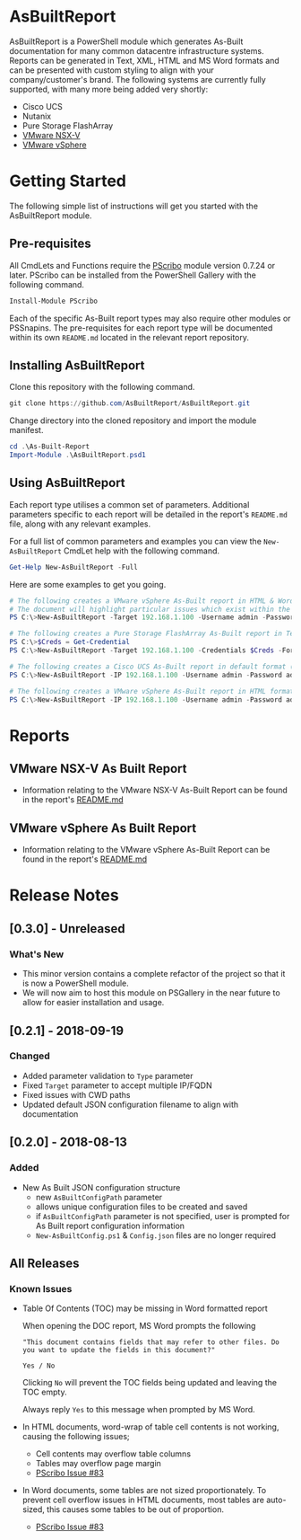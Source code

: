 # AsBuiltReport

AsBuiltReport is a PowerShell module which generates As-Built documentation for many common datacentre
infrastructure systems. Reports can be generated in Text, XML, HTML and MS Word formats and can be presented with
custom styling to align with your company/customer's brand. The following systems are currently fully supported,
with many more being added very shortly:

- Cisco UCS
- Nutanix
- Pure Storage FlashArray
- [VMware NSX-V](/Src/Public/Reports/NSX/README.md)
- [VMware vSphere](/Src/Public/Reports/vSphere/README.md)

# Getting Started

The following simple list of instructions will get you started with the AsBuiltReport module.

## Pre-requisites

All CmdLets and Functions require the [PScribo](https://github.com/iainbrighton/PScribo) module version 0.7.24 or later.
PScribo can be installed from the PowerShell Gallery with the following command.

```powershell
Install-Module PScribo
```

Each of the specific As-Built report types may also require other modules or PSSnapins.
The pre-requisites for each report type will be documented within its own `README.md` located in the relevant report repository.

## Installing AsBuiltReport

Clone this repository with the following command.

```powershell
git clone https://github.com/AsBuiltReport/AsBuiltReport.git
```

Change directory into the cloned repository and import the module manifest.

```powershell
cd .\As-Built-Report
Import-Module .\AsBuiltReport.psd1
```

## Using AsBuiltReport

Each report type utilises a common set of parameters. Additional parameters specific to each
report will be detailed in the report's `README.md` file, along with any relevant examples.

For a full list of common parameters and examples you can view the `New-AsBuiltReport` CmdLet help with the following command.

```powershell
Get-Help New-AsBuiltReport -Full
```

Here are some examples to get you going.

```powershell
# The following creates a VMware vSphere As-Built report in HTML & Word formats.
# The document will highlight particular issues which exist within the environment by including the Healthchecks switch.
PS C:\>New-AsBuiltReport -Target 192.168.1.100 -Username admin -Password admin -Format HTML,Word -Type VMware.vSphere -Healthchecks

# The following creates a Pure Storage FlashArray As-Built report in Text format and appends a timestamp to the filename. It also uses stored credentials to connect to the system.
PS C:\>$Creds = Get-Credential
PS C:\>New-AsBuiltReport -Target 192.168.1.100 -Credentials $Creds -Format Text -Type PureStorage.FlashArray -Timestamp

# The following creates a Cisco UCS As-Built report in default format (Word) with a customised style.
PS C:\>New-AsBuiltReport -IP 192.168.1.100 -Username admin -Password admin -Type Cisco.UCSManager -StyleName c:\scripts\ACME.ps1

# The following creates a VMware vSphere As-Built report in HTML format, using the configuration in the asbuilt.json file located in the C:\scripts\ folder.
PS C:\>New-AsBuiltReport -IP 192.168.1.100 -Username admin -Password admin -Format HTML -Type VMware.vSphere -AsBuiltConfigPath C:\scripts\asbuilt.json
```

# Reports

## VMware NSX-V As Built Report
- Information relating to the VMware NSX-V As-Built Report can be found in the report's [README.md](/Src/Public/Reports/NSX/README.md)

## VMware vSphere As Built Report
- Information relating to the VMware vSphere As-Built Report can be found in the report's [README.md](/Src/Public/Reports/vSphere/README.md)

# Release Notes

## [0.3.0] - Unreleased
### What's New

- This minor version contains a complete refactor of the project so that it is now a PowerShell module.
- We will now aim to host this module on PSGallery in the near future to allow for easier  installation and usage.

## [0.2.1] - 2018-09-19
### Changed
- Added parameter validation to `Type` parameter
- Fixed `Target` parameter to accept multiple IP/FQDN
- Fixed issues with CWD paths
- Updated default JSON configuration filename to align with documentation

## [0.2.0] - 2018-08-13
### Added
- New As Built JSON configuration structure
  - new `AsBuiltConfigPath` parameter
  - allows unique configuration files to be created and saved
  - if `AsBuiltConfigPath` parameter is not specified, user is prompted for As Built report configuration information
  - `New-AsBuiltConfig.ps1` & `Config.json` files are no longer required 

## All Releases
### Known Issues
- Table Of Contents (TOC) may be missing in Word formatted report

    When opening the DOC report, MS Word prompts the following 
    
    `"This document contains fields that may refer to other files. Do you want to update the fields in this document?"`
    
    `Yes / No`

    Clicking `No` will prevent the TOC fields being updated and leaving the TOC empty.

    Always reply `Yes` to this message when prompted by MS Word.

- In HTML documents, word-wrap of table cell contents is not working, causing the following issues;
  - Cell contents may overflow table columns
  - Tables may overflow page margin
  - [PScribo Issue #83](https://github.com/iainbrighton/PScribo/issues/83)

- In Word documents, some tables are not sized proportionately. To prevent cell overflow issues in HTML documents, most tables are auto-sized, this causes some tables to be out of proportion.
    
    - [PScribo Issue #83](https://github.com/iainbrighton/PScribo/issues/83)
